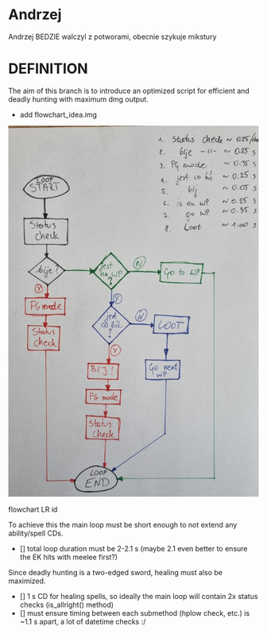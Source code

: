 # Andrzej
Andrzej BEDZIE walczyl z potworami, obecnie szykuje mikstury
# DEFINITION #
The aim of this branch is to introduce an optimized script for efficient and deadly hunting with maximum dmg output.
- add flowchart_idea.img

![a](/src/img/flowchart_idea.jpg)

flowchart LR
    id

To achieve this the main loop must be short enough to not extend any ability/spell CDs.
- [] total loop duration must be 2-2.1 s (maybe 2.1 even better to ensure the EK hits with meelee first?)

Since deadly hunting is a two-edged sword, healing must also be maximized.
- [] 1 s CD for healing spells, so ideally the main loop will contain 2x status checks (is_allright() method)
- [] must ensure timing between each submethod (hplow check, etc.) is ~1.1 s apart, a lot of datetime checks :/

